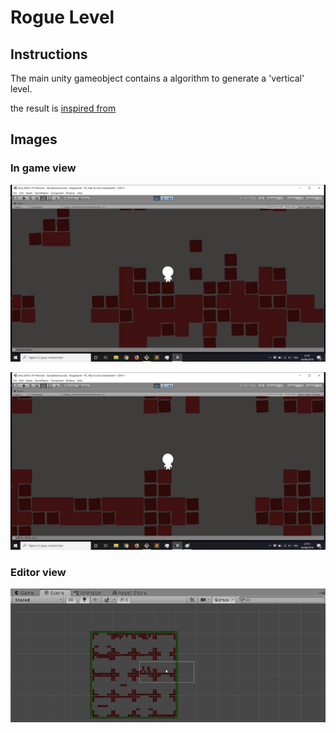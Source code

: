 # Rogue Level

## Instructions
The main unity gameobject contains a algorithm to generate a 'vertical' level.

the result is [inspired from](https://www.youtube.com/watch?v=hk6cUanSfXQ)

## Images

### In game view
![image](screens/1.png)

![image2](screens/2.png)

### Editor view
![image3](screens/3.png)
